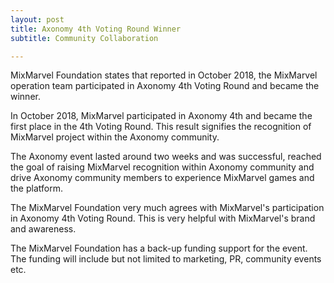 ```yaml
---
layout: post
title: Axonomy 4th Voting Round Winner
subtitle: Community Collaboration 

---
```


MixMarvel Foundation states that reported in October 2018, the MixMarvel operation team participated in Axonomy 4th Voting Round and became the winner.

In October 2018, MixMarvel participated in Axonomy 4th and became the first place in the 4th Voting Round. This result signifies the recognition of MixMarvel project within the Axonomy community. 

The Axonomy event lasted around two weeks and was successful, reached the goal of raising MixMarvel recognition within Axonomy community and drive Axonomy community members to experience MixMarvel games and the platform. 

The MixMarvel Foundation very much agrees with MixMarvel's participation in Axonomy 4th Voting Round. This is very helpful with MixMarvel's brand and awareness.

The MixMarvel Foundation has a back-up funding support for the event. The funding will include but not limited to marketing, PR, community events etc. 
